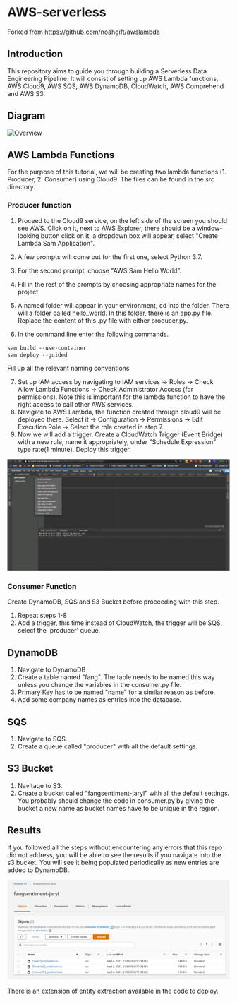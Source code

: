 # AWS-serverless

Forked from https://github.com/noahgift/awslambda

## Introduction

This repository aims to guide you through building a Serverless Data Engineering Pipeline. It will consist of setting up AWS Lambda functions, AWS Cloud9, AWS SQS, AWS DynamoDB, CloudWatch, AWS Comprehend and AWS S3.

## Diagram

![Overview](https://camo.githubusercontent.com/bb29cd924f9eb66730bbf7b0ed069a6ae03d2f1a/68747470733a2f2f757365722d696d616765732e67697468756275736572636f6e74656e742e636f6d2f35383739322f35353335343438332d62616537616638302d353437612d313165392d393930392d6135363231323531303635622e706e67)

## AWS Lambda Functions

For the purpose of this tutorial, we will be creating two lambda functions (1. Producer, 2. Consumer) using Cloud9. The files can be found in the src directory.

### Producer function

1. Proceed to the Cloud9 service, on the left side of the screen you should see AWS. Click on it, next to AWS Explorer, there should be a window-looking button click on it, a dropdown box will appear, select "Create Lambda Sam Application".

2. A few prompts will come out for the first one, select Python 3.7. 
3. For the second prompt, choose "AWS Sam Hello World".
4. Fill in the rest of the prompts by choosing appropriate names for the project.
5. A named folder will appear in your environment, cd into the folder. There will a folder called hello_world. In this folder, there is an app.py file. Replace the content of this .py file with either producer.py.
6. In the command line enter the following commands.
```
sam build --use-container
sam deploy --guided
```
Fill up all the relevant naming conventions

7. Set up IAM access by navigating to IAM services -> Roles -> Check Allow Lambda Functions -> Check Administrator Access (for permissions). Note this is important for the lambda function to have the right access to call other AWS services.
8. Navigate to AWS Lambda, the function created through cloud9 will be deployed there. Select it -> Configuration -> Permissions -> Edit Execution Role -> Select the role created in step 7.
9. Now we will add a trigger. Create a CloudWatch Trigger (Event Bridge) with a new rule, name it appropriately, under "Schedule Expression" type rate(1 minute). Deploy this trigger.

![Cloud9](https://github.com/jnganzh/AWS-serverless/blob/main/tutorial-imgs/1-cloud9lambda.JPG)

### Consumer Function

Create DynamoDB, SQS and S3 Bucket before proceeding with this step.

1. Repeat steps 1-8
2. Add a trigger, this time instead of CloudWatch, the trigger will be SQS, select the 'producer' queue.

## DynamoDB

1. Navigate to DynamoDB
2. Create a table named "fang". The table needs to be named this way unless you change the variables in the consumer.py file.
3. Primary Key has to be named "name" for a similar reason as before.
4. Add some company names as entries into the database.

## SQS

1. Navigate to SQS.
2. Create a queue called "producer" with all the default settings.

## S3 Bucket

1. Navitage to S3.
2. Create a bucket called "fangsentiment-jaryl" with all the default settings. You probably should change the code in consumer.py by giving the bucket a new name 
as bucket names have to be unique in the region.

## Results

If you followed all the steps without encountering any errors that this repo did not address, you will be able to see the results if you navigate into the s3 bucket. You will see it being populated periodically as new entries are added to DynamoDB.

![S3](https://github.com/jnganzh/AWS-serverless/blob/main/tutorial-imgs/2-s3bucket.JPG)

There is an extension of entity extraction available in the code to deploy.
